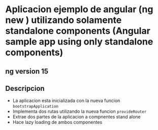 # Aplicacion ejemplo de angular (ng new ) utilizando solamente standalone components (Angular sample app using only standalone components)

## ng version 15

## Descripcion

- La aplicacion esta inicializada con la nueva funcion `bootstrapApplication` 
- Implementa dos rutas utilizando la nueva funcion `provideRouter`
- Extrae dos partes de la aplicacion a compnentes stand alone
- Hace lazy loading de ambos componentes
